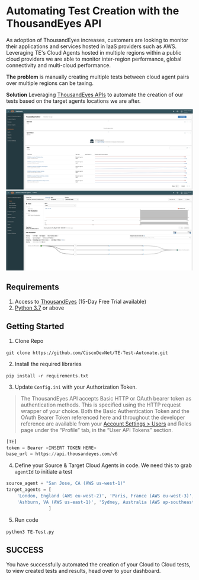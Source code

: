 # Automating Test Creation with the ThousandEyes API

As adoption of ThousandEyes increases, customers are looking to monitor their applications and services hosted in IaaS providers such as AWS.
Leveraging TE's Cloud Agents hosted in multiple regions within a public cloud providers we are able to monitor inter-region performance, global connectivity and multi-cloud performance. 

**The problem** is manually creating multiple tests between cloud agent pairs over multiple regions can be taxing. 

**Solution** Leveraging [ThousandEyes APIs](https://developer.thousandeyes.com/) to automate the creation of our tests based on the target agents locations we are after.


![](imgs/te.png)
![](imgs/results.png)

## Requirements
1. Access to [ThousandEyes](https://www.thousandeyes.com/signup/) (15-Day Free Trial available)
2. [Python 3.7](https://www.python.org/) or above


## Getting Started
1. Clone Repo

`git clone https://github.com/CiscoDevNet/TE-Test-Automate.git` 

2. Install the required libraries

`pip install -r requirements.txt`


3. Update `Config.ini` with your Authorization Token.

>The ThousandEyes API accepts Basic HTTP or OAuth bearer token as authentication methods. This is specified using the HTTP request wrapper of your choice. Both the Basic Authentication Token and the OAuth Bearer Token referenced here and throughout the developer reference are available from your [Account Settings > Users](https://app.thousandeyes.com/account-settings/users-roles/?section=profile) and Roles page under the “Profile” tab, in the “User API Tokens” section.

 ```python
[TE]
token = Bearer <INSERT TOKEN HERE>
base_url = https://api.thousandeyes.com/v6
 ```

4. Define your Source & Target Cloud Agents in code. We need this to grab `agentId` to initiate a test

```Python
source_agent = "San Jose, CA (AWS us-west-1)"
target_agents = [
    'London, England (AWS eu-west-2)', 'Paris, France (AWS eu-west-3)', 'Columbus, OH (AWS us-east-2)',
    'Ashburn, VA (AWS us-east-1)', 'Sydney, Australia (AWS ap-southeast-2)', 'Frankfurt, Germany (AWS eu-central-1)'
                ]
```                
             
5. Run code

`python3 TE-Test.py`


## SUCCESS
You have successfully automated the creation of your Cloud to Cloud tests, to view created tests and results, head over to your dashboard.

  
